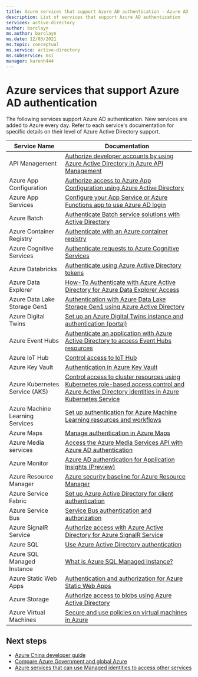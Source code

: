 ```yaml
---
title: Azure services that support Azure AD authentication - Azure AD
description: List of services that support Azure AD authentication
services: active-directory
author: barclayn
ms.author: barclayn
ms.date: 12/03/2021
ms.topic: conceptual
ms.service: active-directory
ms.subservice: msi
manager: karenh444
---
```


# Azure services that support Azure AD authentication

The following services support Azure AD authentication. New services are added to Azure every day. Refer to each service's documentation for specific details on their level of Azure Active Directory support.

| Service Name                    |  Documentation                                                                                                                                                                                |
|---------------------------------|----------------------------------------------------------------------------------------------------------------------------------------------------------------------------------------------|
| API Management                  | [Authorize developer accounts by using Azure Active Directory in Azure API Management](../../api-management/api-management-howto-aad.md)                                                                                            |
| Azure App Configuration         | [Authorize access to Azure App Configuration using Azure Active Directory](../../azure-app-configuration/concept-enable-rbac.md)                                                                                                           |
| Azure App Services              | [Configure your App Service or Azure Functions app to use Azure AD login](../../app-service/configure-authentication-provider-aad.md)    |
| Azure Batch                     | [Authenticate Batch service solutions with Active Directory](../../batch/batch-aad-auth.md)         |
| Azure Container Registry        | [Authenticate with an Azure container registry](../../container-registry/container-registry-authentication.md)                                                                       |
| Azure Cognitive Services        | [Authenticate requests to Azure Cognitive Services](../../cognitive-services/authentication.md?tabs=powershell#authenticate-with-azure-active-directory)                                                                          |
| Azure Databricks                | [Authenticate using Azure Active Directory tokens](https://docs.microsoft.com/azure/databricks/dev-tools/api/latest/aad/)
| Azure Data Explorer             | [How-To Authenticate with Azure Active Directory for Azure Data Explorer Access](https://docs.microsoft.com/en-us/azure/data-explorer/kusto/management/access-control/how-to-authenticate-with-aad)                                                                                                     |
| Azure Data Lake Storage Gen1    | [Authentication with Azure Data Lake Storage Gen1 using Azure Active Directory](../../data-lake-store/data-lakes-store-authentication-using-azure-active-directory.md)                                                                                                  |
| Azure Digital Twins             | [Set up an Azure Digital Twins instance and authentication (portal)](../../digital-twins/how-to-set-up-instance-portal.md#set-up-user-access-permissions)                                                                                            |
| Azure Event Hubs                | [Authenticate an application with Azure Active Directory to access Event Hubs resources](../../event-hubs/authenticate-application.md)
| Azure IoT Hub                   | [Control access to IoT Hub](../../iot-hub/iot-hub-devguide-security.md)                                                                               |
| Azure Key Vault                 | [Authentication in Azure Key Vault](../../key-vault/general/authentication.md)
| Azure Kubernetes Service (AKS)  | [Control access to cluster resources using Kubernetes role-based access control and Azure Active Directory identities in Azure Kubernetes Service](../../aks/azure-ad-rbac.md)                                                                                                                           |
| Azure Machine Learning Services | [Set up authentication for Azure Machine Learning resources and workflows](/machine-learning/how-to-setup-authentication.md)                                                                                         |
| Azure Maps                      | [Manage authentication in Azure Maps](../../azure-maps/how-to-manage-authentication.md) |
| Azure Media services            | [Access the Azure Media Services API with Azure AD authentication](../../media-services/previous/media-services-use-aad-auth-to-access-ams-api.md) |
| Azure Monitor                   | [Azure AD authentication for Application Insights (Preview)](../../azure-monitor/app/azure-ad-authentication.md?tabs=net)                                                                                              |
| Azure Resource Manager          | [Azure security baseline for Azure Resource Manager](https://docs.microsoft.com/security/benchmark/azure/baselines/resource-manager-security-baseline?toc=/azure/azure-resource-manager/management/toc.json)
| Azure Service Fabric            | [Set up Azure Active Directory for client authentication](../../service-fabric/service-fabric-cluster-creation-setup-aad.md)                                                                                                        |
| Azure Service Bus               | [Service Bus authentication and authorization](../../service-bus-messaging/service-bus-authentication-and-authorization.md)
| Azure SignalR Service           | [Authorize access with Azure Active Directory for Azure SignalR Service](../../azure-signalr/signalr-concept-authorize-azure-active-directory.md)                                                                                                     |
| Azure SQL                       | [Use Azure Active Directory authentication](../../azure-sql/database/authentication-aad-overview.md)                                                                                     |
| Azure SQL Managed Instance      | [What is Azure SQL Managed Instance?](../../azure-sql/managed-instance/sql-managed-instance-paas-overview.md#azure-active-directory-integration)                                                                                       |
| Azure Static Web Apps           | [Authentication and authorization for Azure Static Web Apps](../../static-web-apps/authentication-authorization.md?tabs=invitations)
| Azure Storage                   | [Authorize access to blobs using Azure Active Directory](../../storage/blobs/authorize-access-azure-active-directory.md) |
| Azure Virtual Machines                | [Secure and use policies on virtual machines in Azure](../devices/howto-vm-sign-in-azure-ad-windows.md)   |

## Next steps

- [Azure China developer guide](https://docs.microsoft.com/azure/china/resources-developer-guide)
- [Compare Azure Government and global Azure](../../azure-government/compare-azure-government-global-azure.md)
- [Azure services that can use Managed identities to access other services](managed-identities-status.md)